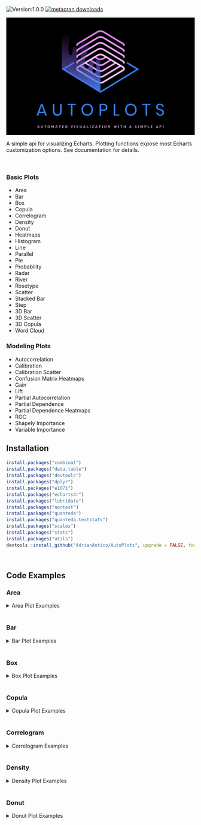 ![Version:1.0.0](https://img.shields.io/static/v1?label=Version&message=1.0.0&color=blue&?style=plastic)
[![metacran downloads](https://cranlogs.r-pkg.org/badges/last-week/AutoPlots)](https://cran.r-project.org/package=AutoPlots)


<img src="https://raw.githubusercontent.com/AdrianAntico/AutoPlots/master/inst/Logo2.PNG" align="center" width="800" />

<br> 

A simple api for visualizing Echarts. Plotting functions expose most Echarts customization options. See documentation for details.

<br> 

### Basic Plots
- Area
- Bar
- Box
- Copula
- Correlogram
- Density
- Donut
- Heatmaps
- Histogram
- Line
- Parallel
- Pie
- Probability
- Radar
- River
- Rosetype
- Scatter
- Stacked Bar
- Step
- 3D Bar
- 3D Scatter
- 3D Copula
- Word Cloud

### Modeling Plots
- Autocorrelation
- Calibration
- Calibration Scatter
- Confusion Matrix Heatmaps
- Gain
- Lift
- Partial Autocorrelation
- Partial Dependence
- Partial Dependence Heatmaps
- ROC
- Shapely Importance
- Variable Importance



## Installation

```r
install.packages("combinat")
install.packages("data.table")
install.packages("devtools")
install.packages("dplyr")
install.packages("e1071")
install.packages("echarts4r")
install.packages("lubridate")
install.packages("nortest")
install.packages("quanteda")
install.packages("quanteda.textstats")
install.packages("scales")
install.packages("stats")
install.packages("utils")
devtools::install_github("AdrianAntico/AutoPlots", upgrade = FALSE, force = TRUE)
```

<br>

## Code Examples


### Area

<details><summary>Area Plot Examples</summary>

```r
# Create fake data
data <- AutoPlots::FakeDataGenerator(N = 1000)
data <- data[, .(
  IndepVar = mean(Independent_Variable8)
), by = c("DateTime")]

# Build plot
AutoPlots::Area(
  dt = data,
  XVar = "DateTime",
  YVar = "IndepVar",
  areaStyle.color = c("#80AAFF","#BDD5FF","#CFCFCF"),
  areaStyle.opacity = c(0.9,0.4,0.05),
  legend.show = FALSE)
```

<br>

<img src="https://raw.githubusercontent.com/AdrianAntico/AutoPlots/master/inst/AreaPlot.PNG" align="center" width="800" />

<br>

```r
# Create fake data
data <- AutoPlots::FakeDataGenerator(N = 1000)
data <- data[, .(
  IndepVar = mean(Independent_Variable8)
), by = c("DateTime", "Factor_1")]

# Build plot
ch <- as.character(sort(unique(data$Factor_1)))
plot_list <- lapply(ch, function(x) {
  AutoPlots::Area(
    dt = data[Factor_1 == x],
    XVar = "DateTime",
    YVar = "IndepVar",
    Height = "300px",
    title.text = paste0("Factor_1: ", x),
    areaStyle.color = c("#80AAFF","#BDD5FF","#CFCFCF"),
    areaStyle.opacity = c(0.9,0.4,0.05),
    legend.show = FALSE)
})

AutoPlots::display_plots_grid(
  plot_list,
  cols = 2
)
```

<br>

<img src="https://raw.githubusercontent.com/AdrianAntico/AutoPlots/master/inst/AreaPlot_grid.PNG" align="center" width="800" />

</details>

<br>


### Bar

<details><summary>Bar Plot Examples</summary>

```r
# Create fake data
data <- AutoPlots::FakeDataGenerator(N = 1000)
data <- data[, .(
  IndepVar = mean(Independent_Variable8)
), by = c("DateTime")]

# Build plot
AutoPlots::Bar(
  dt = data,
  XVar = "DateTime",
  YVar = "IndepVar",
  backgroundStyle.color = c("#80AAFF","#BDD5FF","#CFCFCF"),
  backgroundStyle.opacity = c(0.9,0.4,0.05),
  legend.show = FALSE)
```

<br>

<img src="https://raw.githubusercontent.com/AdrianAntico/AutoPlots/master/inst/BarPlot.PNG" align="center" width="800" />

<br>

```r
# Create fake data
data <- AutoPlots::FakeDataGenerator(N = 1000)
data <- data[, .(
  IndepVar = mean(Independent_Variable8)
), by = c("DateTime", "Factor_1")]

# Build plot
ch <- as.character(sort(unique(data$Factor_1)))
plot_list <- lapply(ch, function(x) {
  AutoPlots::Bar(
    dt = data[Factor_1 == x],
    XVar = "DateTime",
    YVar = "IndepVar",
    Height = "300px",
    title.text = paste0("Factor_1: ", x),
    backgroundStyle.color = c("#80AAFF","#BDD5FF","#CFCFCF"),
    backgroundStyle.opacity = c(0.9,0.4,0.05),
    legend.show = FALSE)
})

AutoPlots::display_plots_grid(
  plot_list,
  cols = 2
)

```

<br>

<img src="https://raw.githubusercontent.com/AdrianAntico/AutoPlots/master/inst/BarPlot_grid.PNG" align="center" width="800" />

<br>


</details>

<br>


### Box

<details><summary>Box Plot Examples</summary>

```r
# Create fake data
data <- AutoPlots::FakeDataGenerator(N = 1000)
data[1, Independent_Variable8 := 0.6]
data[2, Independent_Variable8 := 0.7]
data[3, Independent_Variable8 := 0.8]
data[4, Independent_Variable8 := 0.9]

# Build plot
AutoPlots::Box(
  dt = data,
  XVar = "Factor_1",
  YVar = "Independent_Variable8",
  yAxis.title = "IndepVar",
  itemStyle.color = c("red","#BDD5FF","blue"),
  itemStyle.opacity = c(0.9,0.4,0.05),
  legend.show = FALSE)
```

<br>

<img src="https://raw.githubusercontent.com/AdrianAntico/AutoPlots/master/inst/BoxPlot.PNG" align="center" width="800" />

<br>

```r
# Create fake data
data <- AutoPlots::FakeDataGenerator(N = 1000)
data[1, Independent_Variable8 := 0.6]
data[2, Independent_Variable8 := 0.7]
data[3, Independent_Variable8 := 0.8]
data[4, Independent_Variable8 := 0.9]

# Build plot
ch <- c("Factor_1", "Factor_2")
plot_list <- lapply(ch, function(x) {
  AutoPlots::Box(
    dt = data,
    XVar = x,
    YVar = "Independent_Variable8",
    Height = "300px",
    title.text = paste0("Factor_1: ", x),
    itemStyle.color = c("red","#BDD5FF","blue"),
    itemStyle.opacity = c(0.9,0.4,0.05),
    legend.show = FALSE)
})

AutoPlots::display_plots_grid(
  plot_list,
  cols = 1
)

```

<br>

<img src="https://raw.githubusercontent.com/AdrianAntico/AutoPlots/master/inst/BoxPlot_grid.PNG" align="center" width="800" />

<br>


</details>

<br>


### Copula

<details><summary>Copula Plot Examples</summary>

```r
# Create correlated data
n   <- 1000        # rows
p   <- 4           # number of variables
rho <- 0.8         # correlation between neighbors (AR(1))
mu  <- c(50, 100, 0, 10)     # means (length p)
sds <- c(10, 5, 3, 1)        # standard deviations (length p)
Sigma_cor <- outer(1:p, 1:p, \(i, j) rho^abs(i - j))   # AR(1) correlation matrix
L <- chol(Sigma_cor)                                   # Cholesky factor (upper-tri)
Z <- matrix(rnorm(n * p), nrow = n, ncol = p)          # iid N(0,1)
X_cor <- Z %*% L                                       # correlated, unit variance
X <- X_cor %*% diag(sds)                               # set std devs
X <- sweep(X, 2, mu, `+`)                              # set means
dt <- data.table::as.data.table(X)
data.table::setnames(dt, paste0("x", seq_len(p)))

# Build plot
p1 <- AutoPlots::Copula(
  dt = dt,
  XVar = "x1",
  YVar = "x2",
  legend.show = FALSE
)
```

<br>

<img src="https://raw.githubusercontent.com/AdrianAntico/AutoPlots/master/inst/CopulaPlot.PNG" align="center" width="800" />

<br>

```r
# Create correlated data
n   <- 1000        # rows
p   <- 4           # number of variables
rho <- 0.8         # correlation between neighbors (AR(1))
mu  <- c(50, 100, 0, 10)     # means (length p)
sds <- c(10, 5, 3, 1)        # standard deviations (length p)
Sigma_cor <- outer(1:p, 1:p, \(i, j) rho^abs(i - j))   # AR(1) correlation matrix
L <- chol(Sigma_cor)                                   # Cholesky factor (upper-tri)
Z <- matrix(rnorm(n * p), nrow = n, ncol = p)          # iid N(0,1)
X_cor <- Z %*% L                                       # correlated, unit variance
X <- X_cor %*% diag(sds)                               # set std devs
X <- sweep(X, 2, mu, `+`)                              # set means
dt <- data.table::as.data.table(X)
data.table::setnames(dt, paste0("x", seq_len(p)))

# Build plot
p1 <- AutoPlots::Copula(
  dt = dt,
  XVar = "x1",
  YVar = "x2",
  title.text = "x1 vs. x2",
  legend.show = FALSE
)

# Build plot
p2 <- AutoPlots::Copula(
  dt = dt,
  XVar = "x1",
  YVar = "x3",
  title.text = "x1 vs. x3",
  legend.show = FALSE
)

# Build plot
p3 <- AutoPlots::Copula(
  dt = dt,
  XVar = "x2",
  YVar = "x3",
  title.text = "x2 vs. x3",
  legend.show = FALSE
)

# Build plot
p4 <- AutoPlots::Copula(
  dt = dt,
  XVar = "x3",
  YVar = "x4",
  title.text = "x3 vs. x4",
  legend.show = FALSE
)

AutoPlots::display_plots_grid(
  list(p1,p2,p3,p4),
  cols = 2
)
```

<br>

<img src="https://raw.githubusercontent.com/AdrianAntico/AutoPlots/master/inst/CopulaPlot_grid.PNG" align="center" width="800" />

<br>


</details>

<br>



### Correlogram

<details><summary>Correlogram Examples</summary>

```r
n   <- 1000        # rows
p   <- 4           # number of variables
rho <- 0.8         # correlation between neighbors (AR(1))
mu  <- c(50, 100, 0, 10)     # means (length p)
sds <- c(10, 5, 3, 1)        # standard deviations (length p)
Sigma_cor <- outer(1:p, 1:p, \(i, j) rho^abs(i - j))   # AR(1) correlation matrix
L <- chol(Sigma_cor)                                   # Cholesky factor (upper-tri)
Z <- matrix(rnorm(n * p), nrow = n, ncol = p)          # iid N(0,1)
X_cor <- Z %*% L                                       # correlated, unit variance
X <- X_cor %*% diag(sds)                               # set std devs
X <- sweep(X, 2, mu, `+`)                              # set means
dt <- data.table::as.data.table(X)
data.table::setnames(dt, paste0("x", seq_len(p)))

# Build Plot
AutoPlots::CorrMatrix(
  dt = dt,
  PreAgg = FALSE,
  Method = "Spearman",
  CorrVars = c("x1","x2","x3","x4"),
  ShowLabels = T,
  title.text = "Spearman Correlation"
)
```

<br>

<img src="https://raw.githubusercontent.com/AdrianAntico/AutoPlots/master/inst/CorrelogramPlot.PNG" align="center" width="800" />

<br>

```r
n   <- 1000        # rows
p   <- 4           # number of variables
rho <- 0.8         # correlation between neighbors (AR(1))
mu  <- c(50, 100, 0, 10)     # means (length p)
sds <- c(10, 5, 3, 1)        # standard deviations (length p)
Sigma_cor <- outer(1:p, 1:p, \(i, j) rho^abs(i - j))   # AR(1) correlation matrix
L <- chol(Sigma_cor)                                   # Cholesky factor (upper-tri)
Z <- matrix(rnorm(n * p), nrow = n, ncol = p)          # iid N(0,1)
X_cor <- Z %*% L                                       # correlated, unit variance
X <- X_cor %*% diag(sds)                               # set std devs
X <- sweep(X, 2, mu, `+`)                              # set means
dt <- data.table::as.data.table(X)
data.table::setnames(dt, paste0("x", seq_len(p)))

# Build Plot
p1 <- AutoPlots::CorrMatrix(
  dt = dt,
  PreAgg = FALSE,
  Method = "Spearman",
  CorrVars = c("x1","x2","x3","x4"),
  ShowLabels = T,
  title.text = "Spearman Correlation"
)

p2 <- AutoPlots::CorrMatrix(
  dt = dt,
  PreAgg = FALSE,
  Method = "Pearson",
  CorrVars = c("x1","x2","x3","x4"),
  ShowLabels = T,
  title.text = "Pearson Correlation"
)

p3 <- AutoPlots::CorrMatrix(
  dt = dt,
  PreAgg = FALSE,
  Method = "Kendall",
  CorrVars = c("x1","x2","x3","x4"),
  ShowLabels = T,
  title.text = "Kendall's Tau Correlation"
)

AutoPlots::display_plots_grid(
  list(p1,p2,p3),
  cols = 2
)
```

<br>

<img src="https://raw.githubusercontent.com/AdrianAntico/AutoPlots/master/inst/CorrelogramPlot_grid.PNG" align="center" width="800" />

<br>


</details>

<br>



### Density

<details><summary>Density Plot Examples</summary>

```r
# Create fake data
data <- data.table::data.table(IndepVar = rnorm(1000, mean = 0, sd = 1))

# Build plot
AutoPlots::Density(
  dt = data,
  XVar = "IndepVar",
  areaStyle.color = c("#697AFF","#A1ADFF","#D9DEFF"),
  areaStyle.opacity = c(0.9,0.4,0.05),
  legend.show = FALSE
)
```

<br>

<img src="https://raw.githubusercontent.com/AdrianAntico/AutoPlots/master/inst/Density.PNG" align="center" width="800" />

<br>

```r
# Create fake data
data <- data.table::data.table(IndepVar = rnorm(1000, mean = 5, sd = 2))
data[, IndepVar2 := rnorm(1000, mean = 10, sd = 5)]
data[, IndepVar3 := rnorm(1000, mean = 10, sd = 15)]
data[, IndepVar4 := rnorm(1000, mean = 10, sd = 20)]

# Build Plots
p1 <- AutoPlots::Density(
  dt = data,
  XVar = "IndepVar",
  title.text = "IndepVar",
  areaStyle.color = c("#697AFF","#A1ADFF","#D9DEFF"),
  areaStyle.opacity = c(0.9,0.4,0.05),
  legend.show = FALSE
)

p2 <- AutoPlots::Density(
  dt = data,
  XVar = "IndepVar2",
  title.text = "IndepVar2",
  areaStyle.color = c("#697AFF","#A1ADFF","#D9DEFF"),
  areaStyle.opacity = c(0.9,0.4,0.05),
  legend.show = FALSE
)

p3 <- AutoPlots::Density(
  dt = data,
  XVar = "IndepVar3",
  title.text = "IndepVar3",
  areaStyle.color = c("#697AFF","#A1ADFF","#D9DEFF"),
  areaStyle.opacity = c(0.9,0.4,0.05),
  legend.show = FALSE
)

p4 <- AutoPlots::Density(
  dt = data,
  XVar = "IndepVar4",
  title.text = "IndepVar4",
  areaStyle.color = c("#697AFF","#A1ADFF","#D9DEFF"),
  areaStyle.opacity = c(0.9,0.4,0.05),
  legend.show = FALSE
)

AutoPlots::display_plots_grid(
  list(p1,p2,p3,p4),
  cols = 2
)
```

<br>

<img src="https://raw.githubusercontent.com/AdrianAntico/AutoPlots/master/inst/Density_grid.PNG" align="center" width="800" />

<br>


</details>

<br>


### Donut

<details><summary>Donut Plot Examples</summary>

```r
# Create fake data
data <- AutoPlots::FakeDataGenerator(N = 1000)
data <- data[, .(
  IndepVar = round(mean(Independent_Variable8), 3)
), by = c("Factor_1")]

# Build Plot
AutoPlots::Donut(
  dt = data,
  XVar = "Factor_1",
  YVar = "IndepVar",
  ShowLabels = T)
```

<br>

<img src="https://raw.githubusercontent.com/AdrianAntico/AutoPlots/master/inst/DonutPlot.PNG" align="center" width="800" />

<br>
<br>

```r
# Create fake data
data <- AutoPlots::FakeDataGenerator(N = 1000)
dt1 <- data[, .(
  IndepVar = round(mean(Independent_Variable8), 3)
), by = c("Factor_1")]
dt2 <- data[, .(
  IndepVar = round(mean(Independent_Variable8), 3)
), by = c("Factor_2")]

# Build Plots
p1 <- AutoPlots::Donut(
  dt = dt1,
  XVar = "Factor_1",
  YVar = "IndepVar",
  title.text = "Factor_1",
  ShowLabels = T)

p2 <- AutoPlots::Donut(
  dt = dt2,
  XVar = "Factor_2",
  YVar = "IndepVar",
  title.text = "Factor_2",
  ShowLabels = T)

AutoPlots::display_plots_grid(
  list(p1, p2),
  cols = 1
)
```

<br>

<img src="https://raw.githubusercontent.com/AdrianAntico/AutoPlots/master/inst/DonutPlot_grid.PNG" align="center" width="800" />

<br>


</details>

<br>





